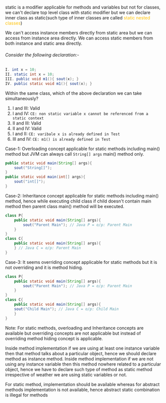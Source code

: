 static is a modifier applicable for methods and variables but not for classes, we can't declare top level class with static modifier but we can declare inner class as static(such type of inner classes are called <span style="color:rgb(255, 192, 0)">static nested classes</span>)

We can't access instance members directly from static area but we can access from instance area directly.
We can access static members from both instance and static area directly.

###### Consider the following declaration:-
```java
I. int x = 10; 
II. static int x = 10;
III. public void m1(){ sout(x); }
IV. public static void m1(){ sout(x); }
```
Within the same class, which of the above declaration we can take simultaneously?

1. I and III: Valid
2. I and IV: `CE: non static variable x cannot be referenced from a static context`
3. II and III: Valid
4. II and IV: Valid
5. I and II: `CE: varibale x is already defined in Test`
6. III and IV: `CE: m1() is already defined in Test`

Case-1: Overloading concept applicable for static methods including main() method but JVM can always call `String[] args` main() method only.
```java
public static void main(String[] args){
	sout("String[]");
}
public static void main(int[] args){
	sout("int[]");
}
```

Case-2: Inheritance concept applicable for static methods including main() method, hence while executing child class if child doesn't contain main method then parent class main() method will be executed.
```java
class P{
	public static void main(String[] args){
		sout("Parent Main"); // Java P = o/p: Parent Main
	}
}
class C{
	public static void main(String[] args){
	} // Java C = o/p: Parent Main
}
```

Case-3: It seems overriding concept applicable for static methods but it is not overriding and it is method hiding.
```java
class P{
	public static void main(String[] args){
		sout("Parent Main"); // Java P = o/p: Parent Main
	}
}
class C{
	public static void main(String[] args){
	sout("Child Main"); // Java C = o/p: Child Main
	}
}
```

Note: For static methods, overloading and Inheritance concepts are available but overriding concepts are not applicable but instead of overriding method hiding concept is applicable.

Inside method implementation if we are using at least one instance variable then that method talks about a particular object, hence we should declare method as instance method.
Inside method implementation if we are not using any instance variable then this method nowhere related to a particular object, hence we have to declare such type of method as static method irrespective of weather we are using static variables or not. 

For static method, implementation should be available whereas for abstract methods implementation is not available, hence abstract static combination is illegal for methods